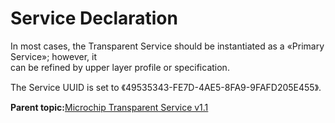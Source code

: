 # Service Declaration

In most cases, the Transparent Service should be instantiated as a «Primary Service»; however, it<br /> can be refined by upper layer profile or specification.

The Service UUID is set to 《49535343-FE7D-4AE5-8FA9-9FAFD205E455》.

**Parent topic:**[Microchip Transparent Service v1.1](GUID-3343772E-C6A4-4195-B8E7-42568CBBDE6F.md)

